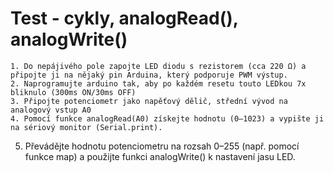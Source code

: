 # Test - cykly, analogRead(), analogWrite()

	1. Do nepájivého pole zapojte LED diodu s rezistorem (cca 220 Ω) a připojte ji na nějaký pin Arduina, který podporuje PWM výstup. 
	2. Naprogramujte arduino tak, aby po každém resetu touto LEDkou 7x bliknulo (300ms ON/30ms OFF)
	3. Připojte potenciometr jako napěťový dělič, střední vývod na analogový vstup A0
	4. Pomocí funkce analogRead(A0) získejte hodnotu (0–1023) a vypište ji na sériový monitor (Serial.print).
  5. Převádějte hodnotu potenciometru na rozsah 0–255 (např. pomocí funkce map) a použijte funkci analogWrite() k nastavení jasu LED.

